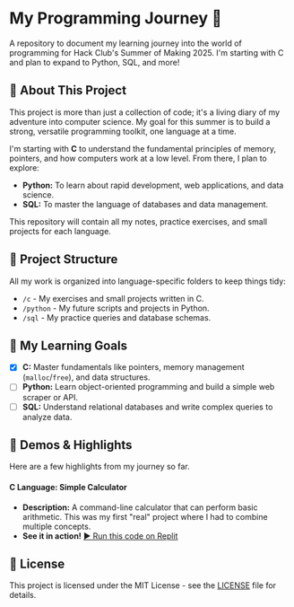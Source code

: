 # My Programming Journey 🚀

A repository to document my learning journey into the world of programming for Hack Club's Summer of Making 2025. I'm starting with C and plan to expand to Python, SQL, and more!

## 👋 About This Project

This project is more than just a collection of code; it's a living diary of my adventure into computer science. My goal for this summer is to build a strong, versatile programming toolkit, one language at a time.

I'm starting with **C** to understand the fundamental principles of memory, pointers, and how computers work at a low level. From there, I plan to explore:
*   **Python:** To learn about rapid development, web applications, and data science.
*   **SQL:** To master the language of databases and data management.

This repository will contain all my notes, practice exercises, and small projects for each language.

## 📂 Project Structure

All my work is organized into language-specific folders to keep things tidy:

*   `/c` - My exercises and small projects written in C.
*   `/python` - My future scripts and projects in Python.
*   `/sql` - My practice queries and database schemas.

## 🎯 My Learning Goals

*   [x] **C:** Master fundamentals like pointers, memory management (`malloc`/`free`), and data structures.
*   [ ] **Python:** Learn object-oriented programming and build a simple web scraper or API.
*   [ ] **SQL:** Understand relational databases and write complex queries to analyze data.

## 🚀 Demos & Highlights

Here are a few highlights from my journey so far.

#### C Language: Simple Calculator
*   **Description:** A command-line calculator that can perform basic arithmetic. This was my first "real" project where I had to combine multiple concepts.
*   **See it in action!** [▶️ Run this code on Replit](<!-- ここにReplitのリンクを貼る -->)


## 📜 License

This project is licensed under the MIT License - see the [LICENSE](LICENSE) file for details.
